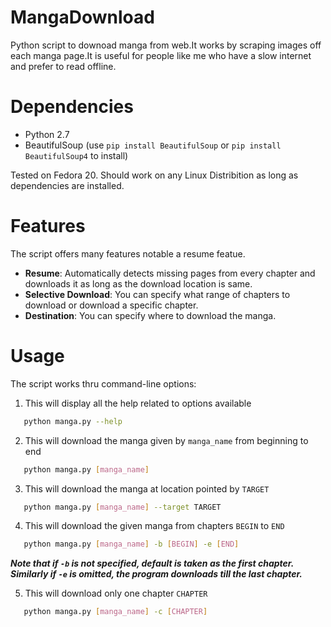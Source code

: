 MangaDownload
=============

Python script to downoad manga from web.It works by scraping images off each manga page.It is useful for people like me who have a slow internet and prefer to read offline.

Dependencies
============

 * Python 2.7
 * BeautifulSoup (use `pip install BeautifulSoup` or `pip install BeautifulSoup4` to install)

Tested on Fedora 20. Should work on any Linux Distribition as long as dependencies are installed.

Features
========

The script offers many features notable a resume featue.
  * **Resume**: Automatically detects missing pages from every chapter and downloads it as long as the download location is same.
  * **Selective Download**: You can specify what range of chapters to download or download a specific chapter.
  * **Destination**: You can specify where to download the manga.

Usage
=====

The script works thru command-line options:

1. This will display all the help related to options available
    
 ```sh
    python manga.py --help
 ```
2. This will download the manga given by `manga_name` from beginning to end
 
 ```sh
    python manga.py [manga_name]
 ``` 
3. This will download the manga at location pointed by `TARGET`
    
 ```sh
    python manga.py [manga_name] --target TARGET
 ```
4. This will download the given manga from chapters `BEGIN` to `END`
    
 ```sh
    python manga.py [manga_name] -b [BEGIN] -e [END]
 ```
  ***Note that if `-b` is not specified, default is taken as the first chapter.***
  ***Similarly if `-e` is omitted, the program downloads till the last chapter.***

5. This will download only one chapter `CHAPTER`
    
 ```sh
    python manga.py [manga_name] -c [CHAPTER]
 ``` 
